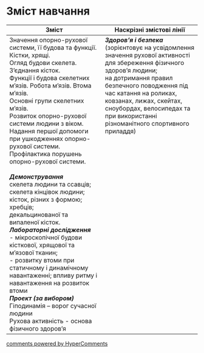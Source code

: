 <div id="hypercomments_widget" class="js-hypercomments-widget invisible"></div>

# Зміст навчання

<table>
  <tr>
    <td width="50%" align="center"><b>Зміст</b></td>
    <td width="50%" align="center"><b>Наскрізні змістові лінії</b></td>
  </tr>
<tbody>
  <tr>
<td width="50%" style="vertical-align:top !important;">
Значення опорно-рухової системи, її будова та функції. Кістки, хрящі.<br> 
Огляд будови скелета. З’єднання кісток.<br> 
Функції і будова скелетних м’язів. Робота м’язів. Втома м’язів. <br> 
Основні групи скелетних м’язів.<br> 
Розвиток опорно-рухової системи людини з віком.<br> 
Надання першої допомоги при ушкодженнях опорно-рухової системи.<br> 
Профілактика порушень опорно-рухової системи.<br> 
<br> 
<b><i>Демонстрування</i></b><br> 
скелета людини та ссавців; скелета кінцівок людини; кісток, різних з формою; хребців;<br> 
декальцинованої та випаленої кісток.<br> 
<b><i>Лабораторні дослідження</i></b><br> 
- мікроскопічної будови кісткової, хрящової та м’язової тканин; <br> 
- розвитку втоми при статичному і динамічному навантаженні; впливу ритму і навантаження на розвиток втоми<br> 
<b><i>Проект (за вибором)</i></b><br> 
Гіподинамія – ворог сучасної людини<br> 
Рухова активність - основа фізичного здоров’я

</td>
<td width="50%" style="vertical-align:top !important;">
<b><i>Здоров’я і безпека</i></b><br> 
(зорієнтовує на усвідомлення значення рухової активності для збереження фізичного здоров’я людини;<br> 
на дотримання правил безпечного поводження під час катання на роликах, ковзанах, лижах, скейтах, сноубордах, велосипедах та при використанні різноманітного спортивного приладдя)<br>
</td>
  </tr>
 
</table>

<div class="js-hypercomments-container">
<a href="http://hypercomments.com" class="hc-link" title="comments widget">comments powered by HyperComments</a>
</div>